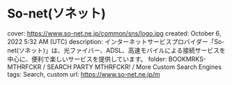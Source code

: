 # So-net(ソネット)

cover: https://www.so-net.ne.jp/common/sns/logo.jpg
created: October 6, 2022 5:32 AM (UTC)
description: インターネットサービスプロバイダー「So-net(ソネット)」は、光ファイバー、ADSL、高速モバイルによる接続サービスを中心に、便利で楽しいサービスを提供しています。
folder: BOOKMRKS-MTHRFCKR / SEARCH PARTY MTHRFCKR! / More Custom Search Engines
tags: Search, custom
url: https://www.so-net.ne.jp/m
